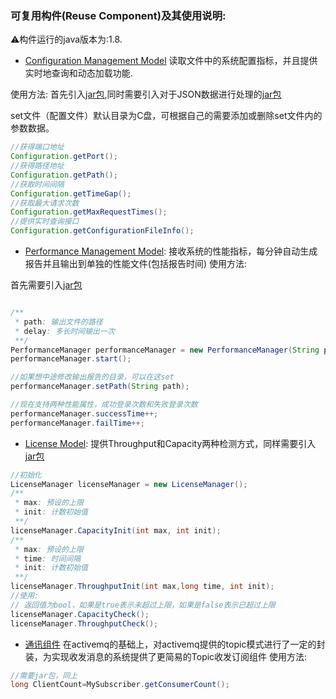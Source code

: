 ### 可复用构件(Reuse Component)及其使用说明:

⚠️构件运行的java版本为:1.8.

- [Configuration Management Model](https://github.com/Gavin96/SoftwareReuse/blob/master/%E5%A4%8D%E7%94%A8%E6%9E%84%E4%BB%B6%2FConfigurationManager%2Fsrc%2FConfiguration%2FConfiguration.java)
读取文件中的系统配置指标，并且提供实时地查询和动态加载功能.

使用方法: 首先引入[jar包](https://github.com/Gavin96/SoftwareReuse/tree/master/Jar),同时需要引入对于JSON数据进行处理的[jar包](https://github.com/Gavin96/SoftwareReuse/tree/master/Jar/JSON)

set文件（配置文件）默认目录为C盘，可根据自己的需要添加或删除set文件内的参数数据。

```java
//获得端口地址
Configuration.getPort();
//获得路径地址
Configuration.getPath();
//获取时间间隔
Configuration.getTimeGap();
//获取最大请求次数
Configuration.getMaxRequestTimes();
//提供实时查询接口
Configuration.getConfigurationFileInfo();

```


- [Performance Management Model](https://github.com/Gavin96/SoftwareReuse/blob/master/%E5%A4%8D%E7%94%A8%E6%9E%84%E4%BB%B6%2FPerformanceManager%2Fsrc%2Fcom%2FHaroldLIU%2FPerformanceManager.java):
接收系统的性能指标，每分钟自动生成报告并且输出到单独的性能文件(包括报告时间)
使用方法:

首先需要引入[jar包](https://github.com/Gavin96/SoftwareReuse/tree/master/Jar)

```java

/**
 * path: 输出文件的路径
 * delay: 多长时间输出一次
 **/
PerformanceManager performanceManager = new PerformanceManager(String path,long delay);
performanceManager.start();

//如果想中途修改输出报告的目录，可以在这set
performanceManager.setPath(String path);

//现在支持两种性能属性，成功登录次数和失败登录次数
performanceManager.successTime++;
performanceManager.failTime++;
```

- [License Model](https://github.com/Gavin96/SoftwareReuse/blob/master/%E5%A4%8D%E7%94%A8%E6%9E%84%E4%BB%B6%2FLicenseManager%2Fsrc%2Fcom%2FHaroldLIU%2FLicenseManager.java):
提供Throughput和Capacity两种检测方式，同样需要引入[jar包](https://github.com/Gavin96/SoftwareReuse/tree/master/Jar)

```java
//初始化
LicenseManager licenseManager = new LicenseManager();
/**
 * max: 预设的上限
 * init: 计数初始值
 **/
licenseManager.CapacityInit(int max, int init);
/**
 * max: 预设的上限
 * time: 时间间隔
 * init: 计数初始值
 **/
licenseManager.ThroughputInit(int max,long time, int init);
//使用:
// 返回值为bool，如果是true表示未超过上限，如果是false表示已超过上限
licenseManager.CapacityCheck();
licenseManager.ThroughputCheck();
```

- [通讯组件](https://github.com/Gavin96/SoftwareReuse/blob/master/%E5%A4%8D%E7%94%A8%E6%9E%84%E4%BB%B6%2FTopic%2Fcom%2FTopicLuo%2FMySubscriber.java)
在activemq的基础上，对activemq提供的topic模式进行了一定的封装，为实现收发消息的系统提供了更简易的Topic收发订阅组件
使用方法:
```java
//需要jar包，同上
long ClientCount=MySubscriber.getConsumerCount();
```
